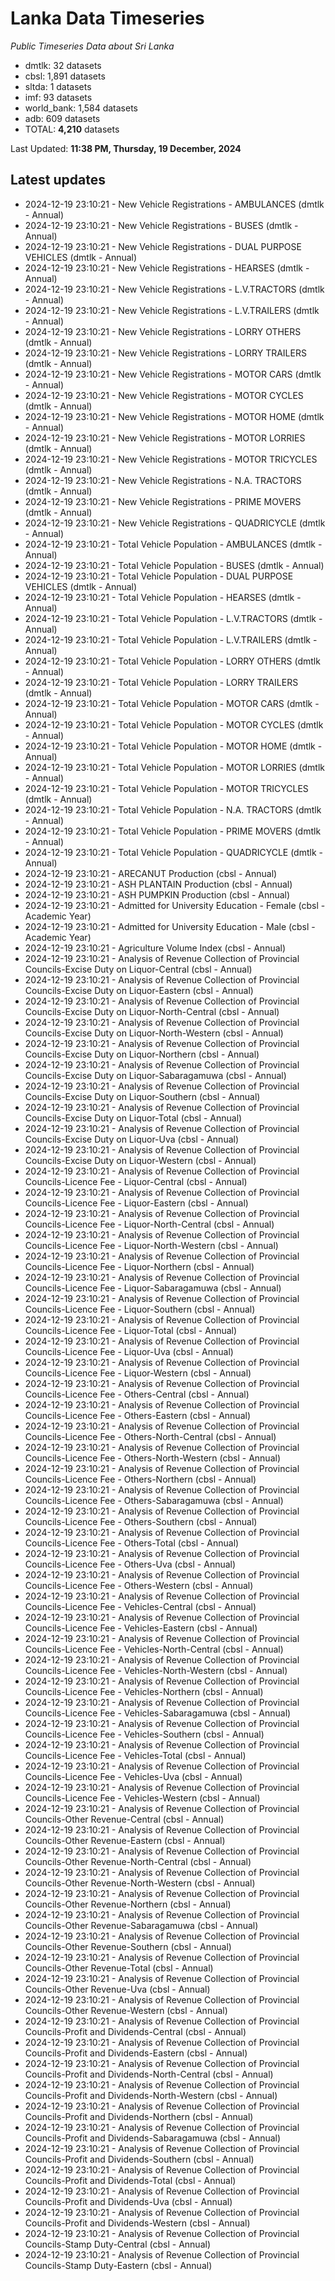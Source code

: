 # Lanka Data Timeseries
*Public Timeseries Data about Sri Lanka*

* dmtlk: 32 datasets
* cbsl: 1,891 datasets
* sltda: 1 datasets
* imf: 93 datasets
* world_bank: 1,584 datasets
* adb: 609 datasets
* TOTAL: **4,210** datasets

Last Updated: **11:38 PM, Thursday, 19 December, 2024**

## Latest updates

* 2024-12-19 23:10:21 - New Vehicle Registrations - AMBULANCES (dmtlk - Annual)
* 2024-12-19 23:10:21 - New Vehicle Registrations - BUSES (dmtlk - Annual)
* 2024-12-19 23:10:21 - New Vehicle Registrations - DUAL PURPOSE VEHICLES (dmtlk - Annual)
* 2024-12-19 23:10:21 - New Vehicle Registrations - HEARSES (dmtlk - Annual)
* 2024-12-19 23:10:21 - New Vehicle Registrations - L.V.TRACTORS (dmtlk - Annual)
* 2024-12-19 23:10:21 - New Vehicle Registrations - L.V.TRAILERS (dmtlk - Annual)
* 2024-12-19 23:10:21 - New Vehicle Registrations - LORRY OTHERS (dmtlk - Annual)
* 2024-12-19 23:10:21 - New Vehicle Registrations - LORRY TRAILERS (dmtlk - Annual)
* 2024-12-19 23:10:21 - New Vehicle Registrations - MOTOR CARS (dmtlk - Annual)
* 2024-12-19 23:10:21 - New Vehicle Registrations - MOTOR CYCLES (dmtlk - Annual)
* 2024-12-19 23:10:21 - New Vehicle Registrations - MOTOR HOME (dmtlk - Annual)
* 2024-12-19 23:10:21 - New Vehicle Registrations - MOTOR LORRIES (dmtlk - Annual)
* 2024-12-19 23:10:21 - New Vehicle Registrations - MOTOR TRICYCLES (dmtlk - Annual)
* 2024-12-19 23:10:21 - New Vehicle Registrations - N.A. TRACTORS (dmtlk - Annual)
* 2024-12-19 23:10:21 - New Vehicle Registrations - PRIME MOVERS (dmtlk - Annual)
* 2024-12-19 23:10:21 - New Vehicle Registrations - QUADRICYCLE (dmtlk - Annual)
* 2024-12-19 23:10:21 - Total Vehicle Population - AMBULANCES (dmtlk - Annual)
* 2024-12-19 23:10:21 - Total Vehicle Population - BUSES (dmtlk - Annual)
* 2024-12-19 23:10:21 - Total Vehicle Population - DUAL PURPOSE VEHICLES (dmtlk - Annual)
* 2024-12-19 23:10:21 - Total Vehicle Population - HEARSES (dmtlk - Annual)
* 2024-12-19 23:10:21 - Total Vehicle Population - L.V.TRACTORS (dmtlk - Annual)
* 2024-12-19 23:10:21 - Total Vehicle Population - L.V.TRAILERS (dmtlk - Annual)
* 2024-12-19 23:10:21 - Total Vehicle Population - LORRY OTHERS (dmtlk - Annual)
* 2024-12-19 23:10:21 - Total Vehicle Population - LORRY TRAILERS (dmtlk - Annual)
* 2024-12-19 23:10:21 - Total Vehicle Population - MOTOR CARS (dmtlk - Annual)
* 2024-12-19 23:10:21 - Total Vehicle Population - MOTOR CYCLES (dmtlk - Annual)
* 2024-12-19 23:10:21 - Total Vehicle Population - MOTOR HOME (dmtlk - Annual)
* 2024-12-19 23:10:21 - Total Vehicle Population - MOTOR LORRIES (dmtlk - Annual)
* 2024-12-19 23:10:21 - Total Vehicle Population - MOTOR TRICYCLES (dmtlk - Annual)
* 2024-12-19 23:10:21 - Total Vehicle Population - N.A. TRACTORS (dmtlk - Annual)
* 2024-12-19 23:10:21 - Total Vehicle Population - PRIME MOVERS (dmtlk - Annual)
* 2024-12-19 23:10:21 - Total Vehicle Population - QUADRICYCLE (dmtlk - Annual)
* 2024-12-19 23:10:21 - ARECANUT Production (cbsl - Annual)
* 2024-12-19 23:10:21 - ASH PLANTAIN Production (cbsl - Annual)
* 2024-12-19 23:10:21 - ASH PUMPKIN Production (cbsl - Annual)
* 2024-12-19 23:10:21 - Admitted for University Education - Female (cbsl - Academic Year)
* 2024-12-19 23:10:21 - Admitted for University Education - Male (cbsl - Academic Year)
* 2024-12-19 23:10:21 - Agriculture Volume Index (cbsl - Annual)
* 2024-12-19 23:10:21 - Analysis of Revenue Collection of Provincial Councils-Excise Duty on Liquor-Central (cbsl - Annual)
* 2024-12-19 23:10:21 - Analysis of Revenue Collection of Provincial Councils-Excise Duty on Liquor-Eastern (cbsl - Annual)
* 2024-12-19 23:10:21 - Analysis of Revenue Collection of Provincial Councils-Excise Duty on Liquor-North-Central (cbsl - Annual)
* 2024-12-19 23:10:21 - Analysis of Revenue Collection of Provincial Councils-Excise Duty on Liquor-North-Western (cbsl - Annual)
* 2024-12-19 23:10:21 - Analysis of Revenue Collection of Provincial Councils-Excise Duty on Liquor-Northern (cbsl - Annual)
* 2024-12-19 23:10:21 - Analysis of Revenue Collection of Provincial Councils-Excise Duty on Liquor-Sabaragamuwa (cbsl - Annual)
* 2024-12-19 23:10:21 - Analysis of Revenue Collection of Provincial Councils-Excise Duty on Liquor-Southern (cbsl - Annual)
* 2024-12-19 23:10:21 - Analysis of Revenue Collection of Provincial Councils-Excise Duty on Liquor-Total (cbsl - Annual)
* 2024-12-19 23:10:21 - Analysis of Revenue Collection of Provincial Councils-Excise Duty on Liquor-Uva (cbsl - Annual)
* 2024-12-19 23:10:21 - Analysis of Revenue Collection of Provincial Councils-Excise Duty on Liquor-Western (cbsl - Annual)
* 2024-12-19 23:10:21 - Analysis of Revenue Collection of Provincial Councils-Licence Fee - Liquor-Central (cbsl - Annual)
* 2024-12-19 23:10:21 - Analysis of Revenue Collection of Provincial Councils-Licence Fee - Liquor-Eastern (cbsl - Annual)
* 2024-12-19 23:10:21 - Analysis of Revenue Collection of Provincial Councils-Licence Fee - Liquor-North-Central (cbsl - Annual)
* 2024-12-19 23:10:21 - Analysis of Revenue Collection of Provincial Councils-Licence Fee - Liquor-North-Western (cbsl - Annual)
* 2024-12-19 23:10:21 - Analysis of Revenue Collection of Provincial Councils-Licence Fee - Liquor-Northern (cbsl - Annual)
* 2024-12-19 23:10:21 - Analysis of Revenue Collection of Provincial Councils-Licence Fee - Liquor-Sabaragamuwa (cbsl - Annual)
* 2024-12-19 23:10:21 - Analysis of Revenue Collection of Provincial Councils-Licence Fee - Liquor-Southern (cbsl - Annual)
* 2024-12-19 23:10:21 - Analysis of Revenue Collection of Provincial Councils-Licence Fee - Liquor-Total (cbsl - Annual)
* 2024-12-19 23:10:21 - Analysis of Revenue Collection of Provincial Councils-Licence Fee - Liquor-Uva (cbsl - Annual)
* 2024-12-19 23:10:21 - Analysis of Revenue Collection of Provincial Councils-Licence Fee - Liquor-Western (cbsl - Annual)
* 2024-12-19 23:10:21 - Analysis of Revenue Collection of Provincial Councils-Licence Fee - Others-Central (cbsl - Annual)
* 2024-12-19 23:10:21 - Analysis of Revenue Collection of Provincial Councils-Licence Fee - Others-Eastern (cbsl - Annual)
* 2024-12-19 23:10:21 - Analysis of Revenue Collection of Provincial Councils-Licence Fee - Others-North-Central (cbsl - Annual)
* 2024-12-19 23:10:21 - Analysis of Revenue Collection of Provincial Councils-Licence Fee - Others-North-Western (cbsl - Annual)
* 2024-12-19 23:10:21 - Analysis of Revenue Collection of Provincial Councils-Licence Fee - Others-Northern (cbsl - Annual)
* 2024-12-19 23:10:21 - Analysis of Revenue Collection of Provincial Councils-Licence Fee - Others-Sabaragamuwa (cbsl - Annual)
* 2024-12-19 23:10:21 - Analysis of Revenue Collection of Provincial Councils-Licence Fee - Others-Southern (cbsl - Annual)
* 2024-12-19 23:10:21 - Analysis of Revenue Collection of Provincial Councils-Licence Fee - Others-Total (cbsl - Annual)
* 2024-12-19 23:10:21 - Analysis of Revenue Collection of Provincial Councils-Licence Fee - Others-Uva (cbsl - Annual)
* 2024-12-19 23:10:21 - Analysis of Revenue Collection of Provincial Councils-Licence Fee - Others-Western (cbsl - Annual)
* 2024-12-19 23:10:21 - Analysis of Revenue Collection of Provincial Councils-Licence Fee - Vehicles-Central (cbsl - Annual)
* 2024-12-19 23:10:21 - Analysis of Revenue Collection of Provincial Councils-Licence Fee - Vehicles-Eastern (cbsl - Annual)
* 2024-12-19 23:10:21 - Analysis of Revenue Collection of Provincial Councils-Licence Fee - Vehicles-North-Central (cbsl - Annual)
* 2024-12-19 23:10:21 - Analysis of Revenue Collection of Provincial Councils-Licence Fee - Vehicles-North-Western (cbsl - Annual)
* 2024-12-19 23:10:21 - Analysis of Revenue Collection of Provincial Councils-Licence Fee - Vehicles-Northern (cbsl - Annual)
* 2024-12-19 23:10:21 - Analysis of Revenue Collection of Provincial Councils-Licence Fee - Vehicles-Sabaragamuwa (cbsl - Annual)
* 2024-12-19 23:10:21 - Analysis of Revenue Collection of Provincial Councils-Licence Fee - Vehicles-Southern (cbsl - Annual)
* 2024-12-19 23:10:21 - Analysis of Revenue Collection of Provincial Councils-Licence Fee - Vehicles-Total (cbsl - Annual)
* 2024-12-19 23:10:21 - Analysis of Revenue Collection of Provincial Councils-Licence Fee - Vehicles-Uva (cbsl - Annual)
* 2024-12-19 23:10:21 - Analysis of Revenue Collection of Provincial Councils-Licence Fee - Vehicles-Western (cbsl - Annual)
* 2024-12-19 23:10:21 - Analysis of Revenue Collection of Provincial Councils-Other Revenue-Central (cbsl - Annual)
* 2024-12-19 23:10:21 - Analysis of Revenue Collection of Provincial Councils-Other Revenue-Eastern (cbsl - Annual)
* 2024-12-19 23:10:21 - Analysis of Revenue Collection of Provincial Councils-Other Revenue-North-Central (cbsl - Annual)
* 2024-12-19 23:10:21 - Analysis of Revenue Collection of Provincial Councils-Other Revenue-North-Western (cbsl - Annual)
* 2024-12-19 23:10:21 - Analysis of Revenue Collection of Provincial Councils-Other Revenue-Northern (cbsl - Annual)
* 2024-12-19 23:10:21 - Analysis of Revenue Collection of Provincial Councils-Other Revenue-Sabaragamuwa (cbsl - Annual)
* 2024-12-19 23:10:21 - Analysis of Revenue Collection of Provincial Councils-Other Revenue-Southern (cbsl - Annual)
* 2024-12-19 23:10:21 - Analysis of Revenue Collection of Provincial Councils-Other Revenue-Total (cbsl - Annual)
* 2024-12-19 23:10:21 - Analysis of Revenue Collection of Provincial Councils-Other Revenue-Uva (cbsl - Annual)
* 2024-12-19 23:10:21 - Analysis of Revenue Collection of Provincial Councils-Other Revenue-Western (cbsl - Annual)
* 2024-12-19 23:10:21 - Analysis of Revenue Collection of Provincial Councils-Profit and Dividends-Central (cbsl - Annual)
* 2024-12-19 23:10:21 - Analysis of Revenue Collection of Provincial Councils-Profit and Dividends-Eastern (cbsl - Annual)
* 2024-12-19 23:10:21 - Analysis of Revenue Collection of Provincial Councils-Profit and Dividends-North-Central (cbsl - Annual)
* 2024-12-19 23:10:21 - Analysis of Revenue Collection of Provincial Councils-Profit and Dividends-North-Western (cbsl - Annual)
* 2024-12-19 23:10:21 - Analysis of Revenue Collection of Provincial Councils-Profit and Dividends-Northern (cbsl - Annual)
* 2024-12-19 23:10:21 - Analysis of Revenue Collection of Provincial Councils-Profit and Dividends-Sabaragamuwa (cbsl - Annual)
* 2024-12-19 23:10:21 - Analysis of Revenue Collection of Provincial Councils-Profit and Dividends-Southern (cbsl - Annual)
* 2024-12-19 23:10:21 - Analysis of Revenue Collection of Provincial Councils-Profit and Dividends-Total (cbsl - Annual)
* 2024-12-19 23:10:21 - Analysis of Revenue Collection of Provincial Councils-Profit and Dividends-Uva (cbsl - Annual)
* 2024-12-19 23:10:21 - Analysis of Revenue Collection of Provincial Councils-Profit and Dividends-Western (cbsl - Annual)
* 2024-12-19 23:10:21 - Analysis of Revenue Collection of Provincial Councils-Stamp Duty-Central (cbsl - Annual)
* 2024-12-19 23:10:21 - Analysis of Revenue Collection of Provincial Councils-Stamp Duty-Eastern (cbsl - Annual)